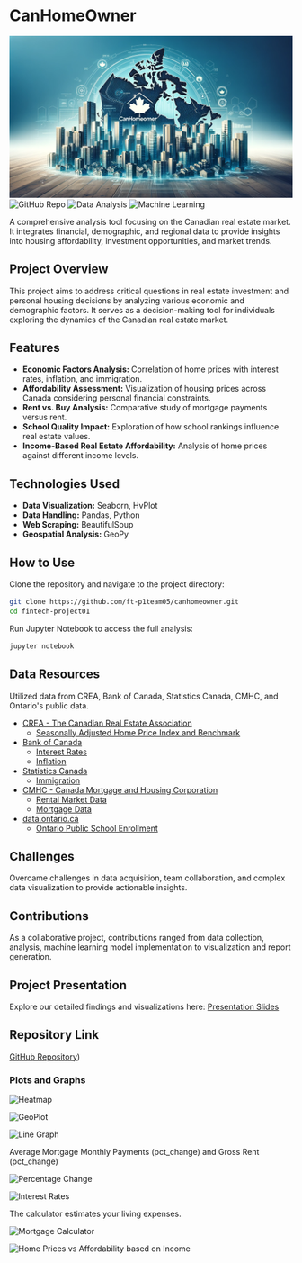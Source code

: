 # CanHomeOwner
![Header](headerCanhomeOwner.png)
![GitHub Repo](https://img.shields.io/badge/GitHub-Repo-blue)
![Data Analysis](https://img.shields.io/badge/Data-Analysis-brightgreen)
![Machine Learning](https://img.shields.io/badge/Data-Analysis-brightgreen)

A comprehensive analysis tool focusing on the Canadian real estate market. It integrates financial, demographic, and regional data to provide insights into housing affordability, investment opportunities, and market trends.

## Project Overview

This project aims to address critical questions in real estate investment and personal housing decisions by analyzing various economic and demographic factors. It serves as a decision-making tool for individuals exploring the dynamics of the Canadian real estate market.

## Features

- **Economic Factors Analysis:** Correlation of home prices with interest rates, inflation, and immigration.
- **Affordability Assessment:** Visualization of housing prices across Canada considering personal financial constraints.
- **Rent vs. Buy Analysis:** Comparative study of mortgage payments versus rent.
- **School Quality Impact:** Exploration of how school rankings influence real estate values.
- **Income-Based Real Estate Affordability:** Analysis of home prices against different income levels.

## Technologies Used

- **Data Visualization:** Seaborn, HvPlot
- **Data Handling:** Pandas, Python
- **Web Scraping:** BeautifulSoup
- **Geospatial Analysis:** GeoPy

## How to Use

Clone the repository and navigate to the project directory:
```bash
git clone https://github.com/ft-p1team05/canhomeowner.git
cd fintech-project01
```

Run Jupyter Notebook to access the full analysis:
```bash
jupyter notebook
```

## Data Resources

Utilized data from CREA, Bank of Canada, Statistics Canada, CMHC, and Ontario's public data.
* [CREA - The Canadian Real Estate Association](https://stats.crea.ca/en-CA/)
  * [Seasonally Adjusted Home Price Index and Benchmark](Resources/Seasonally_Adjusted.xlsx)
* [Bank of Canada](https://www.bankofcanada.ca/rates/)
  * [Interest Rates](https://www.bankofcanada.ca/rates/interest-rates/canadian-interest-rates/)
  * [Inflation](https://www.bankofcanada.ca/rates/indicators/capacity-and-inflation-pressures/inflation/)
* [Statistics Canada](https://www.statcan.gc.ca/en/start)
  * [Immigration](https://www12.statcan.gc.ca/census-recensement/2021/as-sa/fogs-spg/page.cfm?topic=9&lang=E&dguid=2021A000011124)
* [CMHC - Canada Mortgage and Housing Corporation](https://www.cmhc-schl.gc.ca/en/professionals/housing-markets-data-and-research)
  * [Rental Market Data](https://www.cmhc-schl.gc.ca/en/professionals/housing-markets-data-and-research/housing-data/data-tables/rental-market)
  * [Mortgage Data](https://www.cmhc-schl.gc.ca/en/professionals/housing-markets-data-and-research/housing-data/residential-mortgage-industry-data-dashboard)
* [data.ontario.ca](https://data.ontario.ca/) 
  * [Ontario Public School Enrollment](https://data.ontario.ca/dataset/ontario-public-schools-enrolment)

## Challenges

Overcame challenges in data acquisition, team collaboration, and complex data visualization to provide actionable insights.

## Contributions

As a collaborative project, contributions ranged from data collection, analysis, machine learning model implementation to visualization and report generation.

## Project Presentation

Explore our detailed findings and visualizations here: [Presentation Slides](https://docs.google.com/presentation/d/e/2PACX-1vQpqhoqND5ZDTo_8uhrVo5SECL_wze3Q7KL7XBq3krg9yFWrBj1Em7eT8ax1O9k5Radiz0f1VdGi9rI/pub?start=false&loop=false&delayms=3000)

## Repository Link

[GitHub Repository](https://github.com/mohjaiswal/canhomeowner))

### Plots and Graphs
![Heatmap](plots/kei/heatmap.png)

![GeoPlot](plots/kei/home_price-geoplot.png)

![Line Graph](plots/moh/mortgage_vs_rent.png)

Average Mortgage Monthly Payments (pct_change) and  Gross Rent (pct_change)

![Percentage Change](plots/moh/mortgage_vs_rent-percentchange.png)

![Interest Rates](plots/romain/interest_rates.png)

The calculator estimates your living expenses.

![Mortgage Calculator](plots/romain/calculator.png)

![Home Prices vs Affordability based on Income](plots/juil/affordability_vs_price.png)
